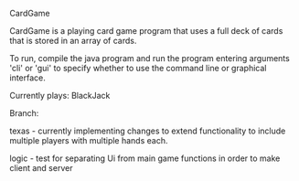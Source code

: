 CardGame

CardGame is a playing card game program that uses a full deck of cards that is stored in an array of
cards. 

To run, compile the java program and run the program entering arguments 'cli' or 'gui' to specify whether
to use the command line or graphical interface. 

Currently plays: BlackJack

Branch: 

texas - currently implementing changes to extend functionality to include multiple players with multiple hands each. 

logic - test for separating Ui from main game functions in order to make client and server
